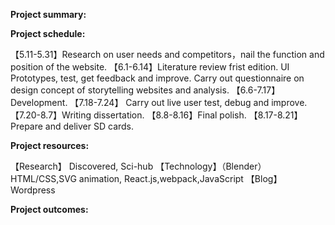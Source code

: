 **Project summary:**


**Project schedule:**

【5.11-5.31】Research on user needs and competitors，nail the function and position of the website.
【6.1-6.14】Literature review frist edition. UI Prototypes, test, get feedback and improve. Carry out questionnaire on design concept of storytelling websites and analysis.
【6.6-7.17】Development.
【7.18-7.24】 Carry out live user test, debug and improve.
【7.20-8.7】Writing dissertation.
【8.8-8.16】Final polish.
【8.17-8.21】Prepare and deliver SD cards.

**Project resources:**

【Research】 Discovered, Sci-hub 【Technology】（Blender）HTML/CSS,SVG animation, React.js,webpack,JavaScript 【Blog】Wordpress


**Project outcomes:**